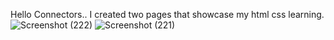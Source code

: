 Hello Connectors..
I created two pages that showcase my html css learning.
![Screenshot (222)](https://github.com/user-attachments/assets/063cc332-1c14-4afd-8f6a-baad667646de)
![Screenshot (221)](https://github.com/user-attachments/assets/d84a617e-73b4-4063-8462-0c6306994b31)
